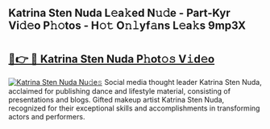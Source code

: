 ## Katrina Sten Nuda L𝚎a𝚔ed N𝚞𝚍e - Part-Kyr Vi𝚍𝚎o P𝚑𝚘tos - H𝚘𝚝 O𝚗𝚕yf𝚊ns L𝚎a𝚔s 9mp3X

# <h2><a href="http://kf4dfg.oniu.top/?m=Katrina+Sten+Nuda">🔗👉 🔴 Katrina Sten Nuda P𝚑ot𝚘𝚜 V𝚒d𝚎o</a></h2>

[![Katrina Sten Nuda Nu𝚍e𝚜](https://i.imgur.com/0qMVB7G.gif)](http://kf4dfg.oniu.top/?m=Katrina+Sten+Nuda)
Social media thought leader Katrina Sten Nuda, acclaimed for publishing dance and lifestyle material, consisting of presentations and blogs. Gifted makeup artist Katrina Sten Nuda, recognized for their exceptional skills and accomplishments in transforming actors and performers.  
